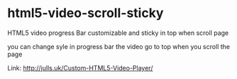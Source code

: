 # html5-video-scroll-sticky
HTML5 video progress Bar customizable and sticky in top when scroll page

you can change syle in progress bar
the video go to top when you scroll the page

Link:
http://julls.uk/Custom-HTML5-Video-Player/
